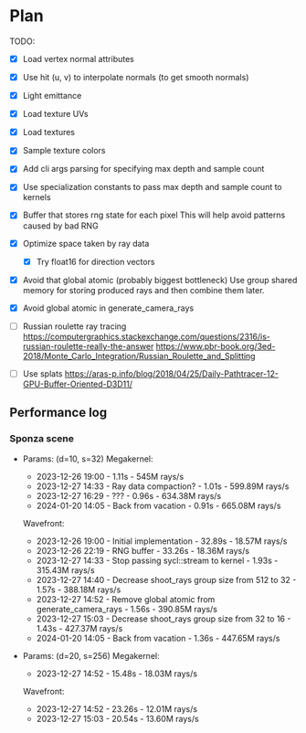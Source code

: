 # Plan

TODO:
- [x] Load vertex normal attributes
- [x] Use hit (u, v) to interpolate normals (to get smooth normals)
- [x] Light emittance
- [x] Load texture UVs
- [x] Load textures
- [x] Sample texture colors

- [x] Add cli args parsing for specifying max depth and sample count
- [x] Use specialization constants to pass max depth and sample count to kernels

- [x] Buffer that stores rng state for each pixel
      This will help avoid patterns caused by bad RNG
- [x] Optimize space taken by ray data
    - [x] Try float16 for direction vectors
- [x] Avoid that global atomic (probably biggest bottleneck)
      Use group shared memory for storing produced rays and then combine them later.

- [x] Avoid global atomic in generate_camera_rays

- [ ] Russian roulette ray tracing
      https://computergraphics.stackexchange.com/questions/2316/is-russian-roulette-really-the-answer
      https://www.pbr-book.org/3ed-2018/Monte_Carlo_Integration/Russian_Roulette_and_Splitting
- [ ] Use splats
      https://aras-p.info/blog/2018/04/25/Daily-Pathtracer-12-GPU-Buffer-Oriented-D3D11/

## Performance log

### Sponza scene

- Params: (d=10, s=32)
    Megakernel:
    - 2023-12-26 19:00 - 1.11s - 545M rays/s
    - 2023-12-27 14:33 - Ray data compaction? - 1.01s - 599.89M rays/s
    - 2023-12-27 16:29 - ??? - 0.96s - 634.38M rays/s
    - 2024-01-20 14:05 - Back from vacation - 0.91s - 665.08M rays/s

    Wavefront:
    - 2023-12-26 19:00 - Initial implementation - 32.89s - 18.57M rays/s
    - 2023-12-26 22:19 - RNG buffer - 33.26s - 18.36M rays/s
    - 2023-12-27 14:33 - Stop passing sycl::stream to kernel - 1.93s - 315.43M rays/s
    - 2023-12-27 14:40 - Decrease shoot_rays group size from 512 to 32 - 1.57s - 388.18M rays/s
    - 2023-12-27 14:52 - Remove global atomic from generate_camera_rays - 1.56s - 390.85M rays/s
    - 2023-12-27 15:03 - Decrease shoot_rays group size from 32 to 16 - 1.43s - 427.37M rays/s
    - 2024-01-20 14:05 - Back from vacation - 1.36s - 447.65M rays/s

- Params: (d=20, s=256)
    Megakernel:
    - 2023-12-27 14:52 - 15.48s - 18.03M rays/s

    Wavefront:
    - 2023-12-27 14:52 - 23.26s - 12.01M rays/s
    - 2023-12-27 15:03 - 20.54s - 13.60M rays/s
